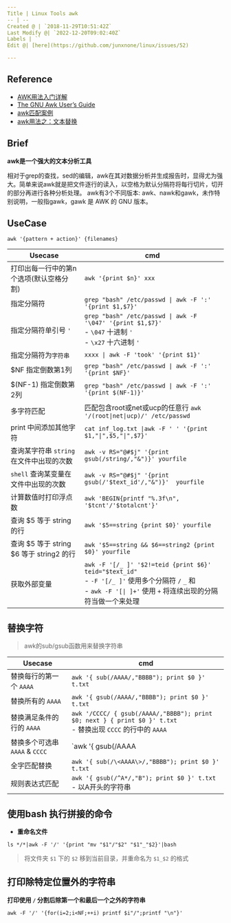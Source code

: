 ```yaml
---
Title | Linux Tools awk
-- | --
Created @ | `2018-11-29T10:51:42Z`
Last Modify @| `2022-12-20T09:02:40Z`
Labels | ``
Edit @| [here](https://github.com/junxnone/linux/issues/52)

---
```

## Reference
- [AWK用法入门详解](https://www.cnblogs.com/losbyday/p/5854707.html)
- [The GNU Awk User’s Guide](http://www.gnu.org/software/gawk/manual/gawk.html)
- [awk匹配案例](https://blog.csdn.net/qq_42224274/article/details/82584801)
- [awk用法之：文本替换](https://www.jianshu.com/p/d90f8a2ecd62)

## Brief

**awk是一个强大的文本分析工具**

相对于grep的查找，sed的编辑，awk在其对数据分析并生成报告时，显得尤为强大。简单来说awk就是把文件逐行的读入，以空格为默认分隔符将每行切片，切开的部分再进行各种分析处理。
awk有3个不同版本: awk、nawk和gawk，未作特别说明，一般指gawk，gawk 是 AWK 的 GNU 版本。

## UseCase
```
awk '{pattern + action}' {filenames}
```

Usecase | cmd
-- | --
打印出每一行中的第n个选项(默认空格分割) | `awk '{print $n}' xxx`
指定分隔符 | `grep "bash" /etc/passwd \| awk -F ':' '{print $1,$7}'`
指定分隔符单引号  `'` | `grep "bash" /etc/passwd \| awk -F '\047' '{print $1,$7}'` <br> - `\047` 十进制 `'` <br> - `\x27` 十六进制 `'`
指定分隔符为`字符串` | `xxxx \| awk -F 'took' '{print $1}'`
$NF  指定倒数第1列 | `grep "bash" /etc/passwd \| awk -F ':' '{print $NF}'`
$(NF-1)  指定倒数第2列 | `grep "bash" /etc/passwd \| awk -F ':' '{print $(NF-1)}'`
多字符匹配 | 匹配包含root或net或ucp的任意行 `awk '/(root\|net\|ucp)/' /etc/passwd`
print 中间添加其他字符 | `cat inf_log.txt \|awk -F ' ' '{print $1,"\|",$5,"\|",$7}'`
查询某字符串 `string` 在文件中出现的次数 | `awk -v RS="@#$j" '{print gsub(/string/,"&")}' yourfile`
`shell` 查询某变量在 文件中出现的次数 | `awk -v RS="@#$j" '{print gsub(/'$text_id'/,"&")}'  yourfile`
计算数值时打印浮点数 | `awk 'BEGIN{printf "%.3f\n", '$tcnt'/'$totalcnt'}'`
查询 $5 等于 string 的行 | `awk '$5==string {print $0}' yourfile`
查询 $5 等于 string $6 等于 string2 的行 | `awk '$5==string && $6==string2 {print $0}' yourfile`
获取外部变量 | `awk -F '[/_ ]' '$2!=teid {print $6}' teid="$text_id"`<br> - `-F '[/_ ]'`  使用多个分隔符 `/` `_` 和 ` ` <br>- `awk -F '[\| ]+'`  使用 `+` 将连续出现的分隔符当做一个来处理

## 替换字符
> awk的sub/gsub函数用来替换字符串

Usecase | cmd
-- | --
替换每行的第一个 `AAAA` | `awk '{ sub(/AAAA/,"BBBB"); print $0 }' t.txt`
替换所有的 `AAAA` | `awk '{ gsub(/AAAA/,"BBBB"); print $0 }' t.txt`
替换满足条件的行的 `AAAA` | `awk '/CCCC/ { gsub(/AAAA/,"BBBB"); print $0; next } { print $0 }' t.txt`<br>- 替换出现 `CCCC` 的行中的 `AAAA`
替换多个可选串 `AAAA` & `CCCC` | `awk '{ gsub(/AAAA|aaaa/,"BBBB"); print $0 }' t.txt`
全字匹配替换 | `awk '{ sub(/\<AAAA\>/,"BBBB"); print $0 }' t.txt`
规则表达式匹配 | `awk '{ gsub(/^A*/,"B"); print $0 }' t.txt`<br>- 以A开头的字符串

## 使用bash 执行拼接的命令

- **重命名文件**
```
ls */*|awk -F '/' '{print "mv "$1"/"$2" "$1"_"$2}'|bash
```

> 将文件夹 `$1` 下的 `$2` 移到当前目录，并重命名为 `$1_$2` 的格式

## 打印除特定位置外的字符串

**打印使用 `/` 分割后除第一个和最后一个之外的字符串**
```
awk -F '/' '{for(i=2;i<NF;++i) printf $i"/";printf "\n"}'
```
